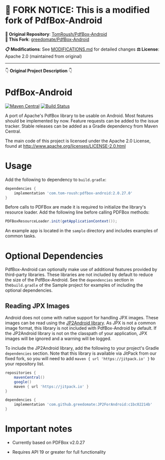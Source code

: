 📌 **FORK NOTICE**: This is a modified fork of PdfBox-Android
=======================

**🔗 Original Repository**: [TomRoush/PdfBox-Android](https://github.com/TomRoush/PdfBox-Android)  
**🔗 This Fork**: [greedomate/PdfBox-Android](https://github.com/greedomate/PdfBox-Android)

**📋 Modifications**: See [MODIFICATIONS.md](MODIFICATIONS.md) for detailed changes
**⚖️ License**: Apache 2.0 (maintained from original)

---
👇 **Original Project Description** 👇

PdfBox-Android
==============
[![Maven Central](https://maven-badges.herokuapp.com/maven-central/com.tom-roush/pdfbox-android/badge.svg?style=flat)](https://maven-badges.herokuapp.com/maven-central/com.tom-roush/pdfbox-android/)
[![Build Status](https://github.com/TomRoush/PdfBox-Android/actions/workflows/android-ci.yml/badge.svg?branch=master)](https://github.com/TomRoush/PdfBox-Android/actions)

A port of Apache's PdfBox library to be usable on Android. Most features should be implemented by now. Feature requests can be added to the issue tracker. Stable releases can be added as a Gradle dependency from Maven Central.

The main code of this project is licensed under the Apache 2.0 License, found at http://www.apache.org/licenses/LICENSE-2.0.html

Usage
==============

Add the following to dependency to `build.gradle`:

```gradle
dependencies {
    implementation 'com.tom-roush:pdfbox-android:2.0.27.0'
}
```

Before calls to PDFBox are made it is required to initialize the library's resource loader. Add the following line before calling PDFBox methods:

```java
PDFBoxResourceLoader.init(getApplicationContext());
```

An example app is located in the `sample` directory and includes examples of common tasks.

Optional Dependencies
==============

PdfBox-Android can optionally make use of additional features provided by third-party libraries. These libraries are not included by default to reduce the size of the PdfBox-Android. See the `dependencies` section in the`build.gradle` of the Sample project for examples of including the optional dependencies.

Reading JPX Images
-------------

Android does not come with native support for handling JPX images. These images can be read using the [JP2Android library](https://github.com/ThalesGroup/JP2ForAndroid). As JPX is not a common image format, this library is not included with PdfBox-Android by default. If the JP2Android library is not on the classpath of your application, JPX images will be ignored and a warning will be logged.

To include the JP2Android library, add the following to your project's Gradle `dependencies` section. Note that this library is available via JitPack from our fixed fork, so you will need to add `maven { url 'https://jitpack.io' }` to your repository list.
```gradle
repositories {
    mavenCentral()
    google()
    maven { url 'https://jitpack.io' }
}

dependencies {
    implementation 'com.github.greedomate:JP2ForAndroid:c1bc02214b'
}
```

Important notes
==============

* Currently based on PDFBox v2.0.27

* Requires API 19 or greater for full functionality
